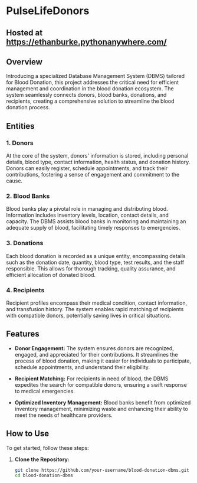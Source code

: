 # PulseLifeDonors
## Hosted at https://ethanburke.pythonanywhere.com/

## Overview

Introducing a specialized Database Management System (DBMS) tailored for Blood Donation, this project addresses the critical need for efficient management and coordination in the blood donation ecosystem. The system seamlessly connects donors, blood banks, donations, and recipients, creating a comprehensive solution to streamline the blood donation process.

## Entities

### 1. Donors

At the core of the system, donors' information is stored, including personal details, blood type, contact information, health status, and donation history. Donors can easily register, schedule appointments, and track their contributions, fostering a sense of engagement and commitment to the cause.

### 2. Blood Banks

Blood banks play a pivotal role in managing and distributing blood. Information includes inventory levels, location, contact details, and capacity. The DBMS assists blood banks in monitoring and maintaining an adequate supply of blood, facilitating timely responses to emergencies.

### 3. Donations

Each blood donation is recorded as a unique entity, encompassing details such as the donation date, quantity, blood type, test results, and the staff responsible. This allows for thorough tracking, quality assurance, and efficient allocation of donated blood.

### 4. Recipients

Recipient profiles encompass their medical condition, contact information, and transfusion history. The system enables rapid matching of recipients with compatible donors, potentially saving lives in critical situations.

## Features

- **Donor Engagement:** The system ensures donors are recognized, engaged, and appreciated for their contributions. It streamlines the process of blood donation, making it easier for individuals to participate, schedule appointments, and understand their eligibility.

- **Recipient Matching:** For recipients in need of blood, the DBMS expedites the search for compatible donors, ensuring a swift response to medical emergencies.

- **Optimized Inventory Management:** Blood banks benefit from optimized inventory management, minimizing waste and enhancing their ability to meet the needs of healthcare providers.

## How to Use

To get started, follow these steps:

1. **Clone the Repository:**
   ```bash
   git clone https://github.com/your-username/blood-donation-dbms.git
   cd blood-donation-dbms
